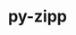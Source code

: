 ---
title: "py-zipp"
layout: cache
categories: [package, develop]
meta: {"versions": ["3.17.0"], "compilers": ["gcc@=11.1.0", "gcc@=11.4.0", "gcc@=7.5.0"], "oss": ["ubuntu18.04", "ubuntu20.04", "ubuntu22.04"], "platforms": ["linux"], "targets": ["x86_64_v3"], "stacks": ["data-vis-sdk", "e4s", "radiuss", "root"], "num_specs": 3, "num_specs_by_stack": {"root": 3, "e4s": 1, "radiuss": 1, "data-vis-sdk": 1}}
spec_details: [{"hash": "uq2f34upcaesmwxv7gqf3636622mrisw", "compiler": "gcc@=11.4.0", "versions": ["3.17.0"], "os": "ubuntu22.04", "platform": "linux", "target": "x86_64_v3", "variants": ["build_system=python_pip"], "stacks": ["root", "e4s"], "size": "-", "tarball": "https://binaries.spack.io/develop/build_cache/linux-ubuntu22.04-x86_64_v3/gcc-11.4.0/py-zipp-3.17.0/linux-ubuntu22.04-x86_64_v3-gcc-11.4.0-py-zipp-3.17.0-uq2f34upcaesmwxv7gqf3636622mrisw.spack"}, {"hash": "c6nwpainebbh6yqpdvcp3djjma73e4tq", "compiler": "gcc@=7.5.0", "versions": ["3.17.0"], "os": "ubuntu18.04", "platform": "linux", "target": "x86_64_v3", "variants": ["build_system=python_pip"], "stacks": ["root", "radiuss"], "size": "-", "tarball": "https://binaries.spack.io/develop/build_cache/linux-ubuntu18.04-x86_64_v3/gcc-7.5.0/py-zipp-3.17.0/linux-ubuntu18.04-x86_64_v3-gcc-7.5.0-py-zipp-3.17.0-c6nwpainebbh6yqpdvcp3djjma73e4tq.spack"}, {"hash": "o663hb7vn4mj7crtypw276odfbfolk5v", "compiler": "gcc@=11.1.0", "versions": ["3.17.0"], "os": "ubuntu20.04", "platform": "linux", "target": "x86_64_v3", "variants": ["build_system=python_pip"], "stacks": ["data-vis-sdk", "root"], "size": "-", "tarball": "https://binaries.spack.io/develop/build_cache/linux-ubuntu20.04-x86_64_v3/gcc-11.1.0/py-zipp-3.17.0/linux-ubuntu20.04-x86_64_v3-gcc-11.1.0-py-zipp-3.17.0-o663hb7vn4mj7crtypw276odfbfolk5v.spack"}]
---